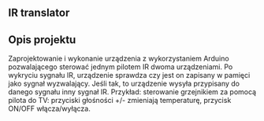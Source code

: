 ## IR translator
## Opis projektu
Zaprojektowanie i wykonanie urządzenia z wykorzystaniem Arduino pozwalającego sterować jednym pilotem IR dwoma urządzeniami. Po wykryciu sygnału IR, urządzenie sprawdza czy jest on zapisany w pamięci jako sygnał wyzwalający. Jeśli tak, to urządzenie wysyła przypisany do danego sygnału inny sygnał IR. Przykład: sterowanie grzejnikiem za pomocą pilota do TV: przyciski głośności +/- zmieniają temperaturę, przycisk ON/OFF włącza/wyłącza. 
